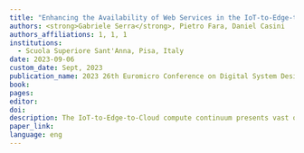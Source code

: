 ```yaml
---
title: "Enhancing the Availability of Web Services in the IoT-to-Edge-to-Cloud Compute Continuum: A WordPress Case Study (TBA)"
authors: <strong>Gabriele Serra</strong>, Pietro Fara, Daniel Casini
authors_affiliations: 1, 1, 1
institutions:
  - Scuola Superiore Sant'Anna, Pisa, Italy
date: 2023-09-06
custom_date: Sept, 2023
publication_name: 2023 26th Euromicro Conference on Digital System Design (DSD)
book:
pages:
editor:
doi:
description: The IoT-to-Edge-to-Cloud compute continuum presents vast opportunities for innovative applications, including crowdsensing, which leverages interconnected devices to gather real-time data. In domains like autonomous driving, crowdsensing enables traffic information sharing through web services. In this context, web services, like those based on Content Management Systems (CMS), are often used by drivers and passengers to share data about user experience, traffic congestion, and high-definition maps. However, ensuring high availability becomes crucial to maintain accessibility and reliability against usage peaks. This paper proposes a modern WordPress deployment approach that takes advantage of cloud-based to realize a cost-effective horizontal scalable architecture, leveraging Amazon AWS. The architecture suggested was implemented to test the effectiveness and released as a set of architecture-ready-to-use templates. Experimental results are provided to measure per-request response times under different autoscaling policies and bootstrap times.
paper_link:
language: eng
---
```

